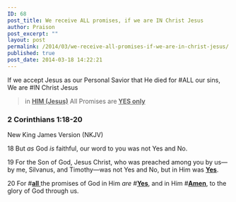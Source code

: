 ```yaml
---
ID: 68
post_title: We receive ALL promises, if we are IN Christ Jesus
author: Praison
post_excerpt: ""
layout: post
permalink: /2014/03/we-receive-all-promises-if-we-are-in-christ-jesus/
published: true
post_date: 2014-03-18 14:22:21
---
```

<div>

If we accept Jesus as our Personal Savior that He died for #ALL our sins, We are #IN Christ Jesus
<blockquote>in <span style="text-decoration: underline;"><strong>HIM (Jesus)</strong></span> All Promises are<strong> </strong><span style="text-decoration: underline;"><strong>YES only</strong></span></blockquote>
<h3>2 Corinthians 1:18-20</h3>
New King James Version (NKJV)

</div>
<div>

18 But <i>as</i> God <i>is</i> faithful, our word to you was not Yes and No.

19 For the Son of God, Jesus Christ, who was preached among you by us—by me, Silvanus, and Timothy—was not Yes and No, but in Him was <span style="text-decoration: underline;"><strong>Yes</strong></span>.

20 For #<span style="text-decoration: underline;"><strong>all</strong> </span>the promises of God in Him <i>are</i> #<span style="text-decoration: underline;"><strong>Yes</strong></span>, and in Him #<span style="text-decoration: underline;"><strong>Amen</strong></span>, to the glory of God through us.

&nbsp;

</div>